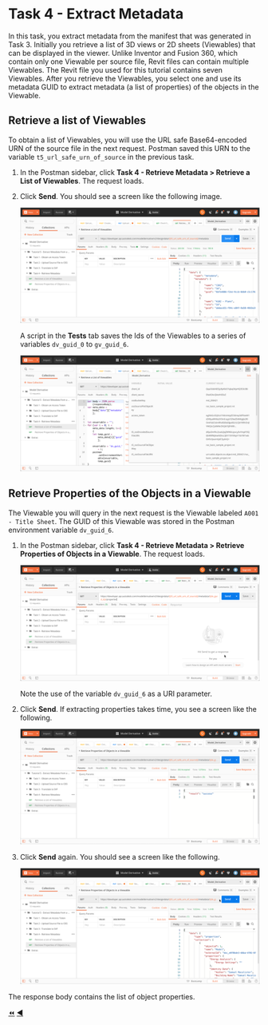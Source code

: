 # Task 4 - Extract Metadata

In this task, you extract metadata from the manifest that was generated in Task 3. Initially you retrieve a list of 3D views or 2D sheets (Viewables) that can be displayed in the viewer. Unlike Inventor and Fusion 360, which contain only one Viewable per source file, Revit files can contain multiple Viewables. The Revit file you used for this tutorial contains seven Viewables. After you retrieve the Viewables, you select one and use its metadata GUID to extract metadata (a list of properties) of the objects in the Viewable.

## Retrieve a list of Viewables

To obtain a list of Viewables, you will use the URL safe Base64-encoded URN of the source file in the next request. Postman saved this URN to the variable `t5_url_safe_urn_of_source` in the previous task.

1. In the Postman sidebar, click **Task 4 - Retrieve Metadata > Retrieve a List of Viewables**. The request loads.

2. Click **Send**. You should see a screen like the following image.

   ![list Viewables](../images/task4_list_model_views_success.png "list viewables")

   A script in the **Tests** tab saves the Ids of the Viewables to a series of variables `dv_guid_0` to `gv_guid_6`.

   ![list Viewables](../images/task4_list_model_view_guids.png "list viewables")

## Retrieve Properties of the Objects in a Viewable

The Viewable you will query in the next request is the Viewable labeled `A001 - Title Sheet`. The GUID of this Viewable was stored in the Postman environment variable `dv_guid_6`.

1. In the Postman sidebar, click **Task 4 - Retrieve Metadata > Retrieve Properties of Objects in a  Viewable**. The request loads.

   ![list objects](../images/task4_get_properties.png "list objects")

   Note the use of the variable `dv_guid_6` as a URI parameter.

2. Click **Send**. If extracting properties takes time, you see a screen like the following.

   ![list objects success](../images/task4_get_properties_success_01.png "list objects success")

3. Click **Send** again. You should see a screen like the following.

   ![list objects success](../images/task4_get_properties_success_02.png "list objects success")

The response body contains the list of object properties.

[:rewind:](../readme.md "readme.md") [:arrow_backward:](task-3.md "Previous task")
